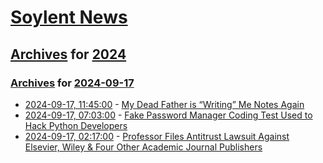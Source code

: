 # [Soylent News](../../../README.md)

## [Archives](../../index.md) for [2024](../index.md)

### [Archives](../../index.md) for [2024-09-17](index.md)

* [2024-09-17, 11:45:00](https://soylentnews.org/article.pl?sid=24/09/15/1339250&from=rss) - [My Dead Father is “Writing” Me Notes Again](https://soylentnews.org/article.pl?sid=24/09/15/1339250&from=rss)
* [2024-09-17, 07:03:00](https://soylentnews.org/article.pl?sid=24/09/15/1320239&from=rss) - [Fake Password Manager Coding Test Used to Hack Python Developers](https://soylentnews.org/article.pl?sid=24/09/15/1320239&from=rss)
* [2024-09-17, 02:17:00](https://soylentnews.org/article.pl?sid=24/09/15/1312208&from=rss) - [Professor Files Antitrust Lawsuit Against Elsevier, Wiley & Four Other Academic Journal Publishers](https://soylentnews.org/article.pl?sid=24/09/15/1312208&from=rss)
